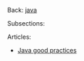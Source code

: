 Back: [java](../java.html)

Subsections:



Articles:

- [Java good practices](../../../blog/programming/java/advices/Java_good_practices.html)
